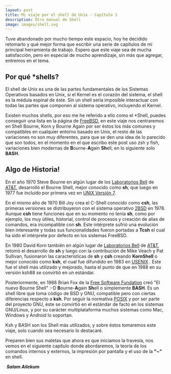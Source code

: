 ```yaml
---
layout: post
title: Mi viaje por el shell de Unix - Capítulo 1
description: Otro manual de Shell
image: images/shell.svg
---
```


Tuve abandonado por mucho tiempo este espacio, hoy he decidido retomarlo y qué mejor forma que escribir una serie de capítulos de mi principal herramienta de trabajo. Espero que este viaje sea de mucha satisfacción, pero en especial de mucho aprendizaje, sin más que agregar, entremos en el tema.

## Por qué *shells?

El shell de Unix es una de las partes fundamentales de los Sistemas Operativos basados en Unix, si el Kernel es el corazón del sistema, el shell es la médula espinal de éste. Sin un shell sería imposible interactuar con todas las partes que componen al sistema operativo, incluyendo el Kernel.

Existen muchos shells, por eso me he referido a ello como el *Shell, puedes conseguir una lista en la página de [FreeBSD](https://www.freebsd.org/ports/shells.html), en este viaje nos centraremos en Shell Bourne, Korn y Bourne Again por ser éstos los más comunes y compatibles en cualquier entorno basado en Unix, el resto de las variaciones no son muy diferentes, para que se den una idea de lo parecido que son todos, en el momento en el que escribo este post uso zsh y fish, variaciones bien modernas de **B**ourne-**A**gain **Sh**ell, en lo siguiente solo **BASH**.

## Algo de Historia!

En el año 1970 Steve Bourne en algún lugar de los [Laboratorios Bell](https://es.wikipedia.org/wiki/Laboratorios_Bell) de [AT&T](https://es.wikipedia.org/wiki/AT%26T), desarrolló el Bourne Shell, mejor conocido como **sh**, que luego en 1977 fue incluido por primera vez en [UNIX Versión 7](https://es.wikipedia.org/wiki/UNIX_Versión_7).

En el mismo año de 1970 Bill Joy crea el C-Shell conocido como **csh**,  las primeras versiones se distribuyeron con el sistema operativo [2BSD](https://es.wikipedia.org/wiki/BSD) en 1978. Aunque **csh** tiene funciones que en su momento no tenía **sh**, como por ejemplo, los muy útiles, historial, control de procesos y creación de alias de comandos, era incompatible con **sh**. Este intérprete sufrió una evolución bien interesante y todas sus funcionalidades fueron portadas a **Tcsh** el cual ha sido el intérprete por defecto en los sistemas FreeBSD.

En 1980 David Korn también en algún lugar de [Laboratorios Bell](https://es.wikipedia.org/wiki/Laboratorios_Bell) de [AT&T](https://es.wikipedia.org/wiki/AT%26T), retomó el desarrollo de **sh** y luego con la contribución de Mike Veach y Pat Sullivan, fusionaron las características de **sh** y **csh** creando **KornShell** o mejor conocido como **ksh**, el cual fue difundido en 1983 en [USENIX](https://en.wikipedia.org/wiki/USENIX) . Este fue el shell más utilizado y mejorado, hasta el punto de que en 1988 en su versión ksh88 se convirtió en un estándar.

Posteriormente, en 1988 Brian Fox de la [Free Software Fundation](https://es.wikipedia.org/wiki/Free_Software_Foundation) creó <joke>"El nuevo Bourne Shell" :-D</joke> **B**ourne-**A**gain **Sh**ell o simplemente **BASH**. Es un shell libre que toma código de BSD y GNU, compatible pero con ciertas diferencias respecto a **ksh**. Por seguir la normativa [POSIX](https://en.wikipedia.org/wiki/POSIX) y por ser parte del proyecto GNU, éste se convirtió en el estándar de facto en los sistemas GNU/Linux, y por su carácter multiplataforma muchos sistemas como Mac, Windows y Android lo soportan.

Ksh y BASH son los Shell más utilizados, y sobre éstos tomaremos este viaje, solo cuando sea necesario lo destacaré.

Preparen bien sus maletas que ahora es que iniciamos la travesía, nos vemos en el siguiente capítulo donde abordaremos, la teoría de los comandos internos y externos, la impresión por pantalla y el uso de la **"~"** en shell.

​																																																														***Salam Ailekum***

